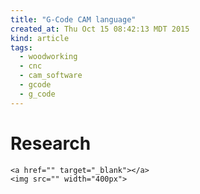 ```yaml
---
title: "G-Code CAM language"
created_at: Thu Oct 15 08:42:13 MDT 2015
kind: article
tags:
  - woodworking
  - cnc
  - cam_software
  - gcode
  - g_code
---
```


# Research

~~~~~~~~~~~~~
<a href="" target="_blank"></a>
<img src="" width="400px">
~~~~~~~~~~~~~

